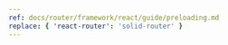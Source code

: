 ```yaml
---
ref: docs/router/framework/react/guide/preloading.md
replace: { 'react-router': 'solid-router' }
---
```

